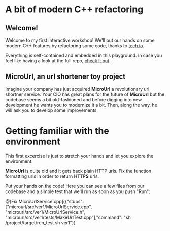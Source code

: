 # A bit of modern C++ refactoring

## Welcome!

Welcome to my first interactive workshop! We'll put our hands on some modern C++ features by refactoring some code, thanks to [tech.io](https://tech.io).

Everything is self-contained and embedded in this playground. In case you feel like having a look at the full repo, [check it out](https://github.com/ilpropheta).

## MicroUrl, an url shortener toy project

Imagine your company has just acquired **MicroUrl** a revolutionary url shortner service. Your CIO has great plans for the future of **MicroUrl** but the codebase seems a bit old-fashioned and before digging into new development he wants you to modernize it a bit. Then, along the way, he will ask you to develop some improvements.

# Getting familiar with the environment

This first excercise is just to stretch your hands and let you explore the environment.

**MicroUrl** is quite old and it gets back plain HTTP urls. Fix the function formatting urls in order to return HTTP**S** urls.

Put your hands on the code! Here you can see a few files from our codebase and a simple test that we'll run as soon as you push "Run":

@[Fix MicroUrlService.cpp]({"stubs": ["microurl/src/ver1/MicroUrlService.cpp", "microurl/src/ver1/MicroUrlService.h", "microurl/src/ver1/tests/MakeUrlTest.cpp"],"command": "sh /project/target/run_test.sh ver1"})